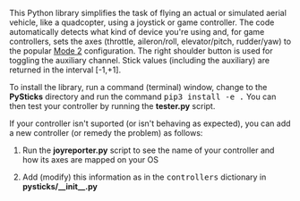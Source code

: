 This Python library simplifies the task of flying an actual or simulated aerial
vehicle, like a quadcopter, using a joystick or game controller.  The code
automatically detects what kind of device you're using and, for game
controllers, sets the axes (throttle, aileron/roll, elevator/pitch, rudder/yaw)
to the popular
[Mode 2](https://www.rc-airplane-world.com/rc-transmitter-modes.html)
configuration.  The right shoulder button is used for toggling the auxiliary
channel.  Stick values (including the auxiliary) are returned in the interval
[-1,+1].

To install the library, run a command (terminal) window, change to the
<b>PySticks</b> directory and run the command <tt>pip3 install -e .</tt> You
can then test your controller by running the <b>tester.py</b> script.

If your controller isn't suported (or isn't behaving as expected), you can
add a new controller (or remedy the problem) as follows:

1. Run the <b>joyreporter.py</b> script to see the name of your controller and
how its axes are mapped on your OS

2. Add (modify) this information as in the <tt>controllers</tt> dictionary in
<b>pysticks/\_\_init\_\_.py</b> 

